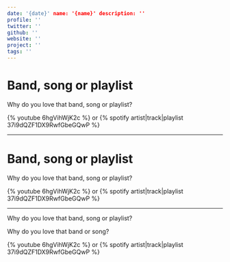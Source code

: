 ```yaml
---
date: '{date}' name: '{name}' description: ''
profile: ''
twitter: ''
github: ''
website: ''
project: ''
tags: ''
---
```


# Band, song or playlist

Why do you love that band, song or playlist?

{% youtube 6hgVihWjK2c %} or {% spotify artist|track|playlist 37i9dQZF1DX9RwfGbeGQwP %}

---

# Band, song or playlist

Why do you love that band, song or playlist?

{% youtube 6hgVihWjK2c %} or {% spotify artist|track|playlist 37i9dQZF1DX9RwfGbeGQwP %}

---

Why do you love that band, song or playlist?

Why do you love that band or song?

{% youtube 6hgVihWjK2c %} or {% spotify artist|track|playlist 37i9dQZF1DX9RwfGbeGQwP %}
